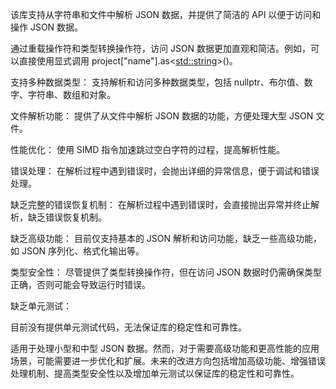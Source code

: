 
该库支持从字符串和文件中解析 JSON 数据，并提供了简洁的 API 以便于访问和操作 JSON 数据。


通过重载操作符和类型转换操作符，访问 JSON 数据更加直观和简洁。例如，可以直接使用显式调用 project["name"].as<<std::string>>()。

支持多种数据类型：
支持解析和访问多种数据类型，包括 nullptr、布尔值、数字、字符串、数组和对象。


文件解析功能：
提供了从文件中解析 JSON 数据的功能，方便处理大型 JSON 文件。


性能优化：
使用 SIMD 指令加速跳过空白字符的过程，提高解析性能。


错误处理：
在解析过程中遇到错误时，会抛出详细的异常信息，便于调试和错误处理。


缺乏完整的错误恢复机制：
在解析过程中遇到错误时，会直接抛出异常并终止解析，缺乏错误恢复机制。


缺乏高级功能：
目前仅支持基本的 JSON 解析和访问功能，缺乏一些高级功能，如 JSON 序列化、格式化输出等。


类型安全性：
尽管提供了类型转换操作符，但在访问 JSON 数据时仍需确保类型正确，否则可能会导致运行时错误。


缺乏单元测试：


目前没有提供单元测试代码，无法保证库的稳定性和可靠性。


适用于处理小型和中型 JSON 数据。然而，对于需要高级功能和更高性能的应用场景，可能需要进一步优化和扩展。未来的改进方向包括增加高级功能、增强错误处理机制、提高类型安全性以及增加单元测试以保证库的稳定性和可靠性。
